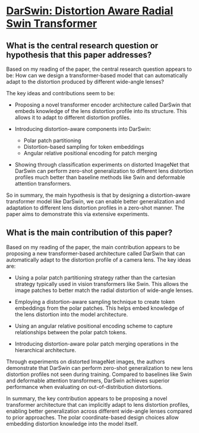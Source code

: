 # [DarSwin: Distortion Aware Radial Swin Transformer](https://arxiv.org/abs/2304.09691)

## What is the central research question or hypothesis that this paper addresses?

 Based on my reading of the paper, the central research question appears to be: How can we design a transformer-based model that can automatically adapt to the distortion produced by different wide-angle lenses?

The key ideas and contributions seem to be:

- Proposing a novel transformer encoder architecture called DarSwin that embeds knowledge of the lens distortion profile into its structure. This allows it to adapt to different distortion profiles.

- Introducing distortion-aware components into DarSwin:
  - Polar patch partitioning 
  - Distortion-based sampling for token embeddings
  - Angular relative positional encoding for patch merging

- Showing through classification experiments on distorted ImageNet that DarSwin can perform zero-shot generalization to different lens distortion profiles much better than baseline methods like Swin and deformable attention transformers.

So in summary, the main hypothesis is that by designing a distortion-aware transformer model like DarSwin, we can enable better generalization and adaptation to different lens distortion profiles in a zero-shot manner. The paper aims to demonstrate this via extensive experiments.


## What is the main contribution of this paper?

 Based on my reading of the paper, the main contribution appears to be proposing a new transformer-based architecture called DarSwin that can automatically adapt to the distortion profile of a camera lens. The key ideas are:

- Using a polar patch partitioning strategy rather than the cartesian strategy typically used in vision transformers like Swin. This allows the image patches to better match the radial distortion of wide-angle lenses.

- Employing a distortion-aware sampling technique to create token embeddings from the polar patches. This helps embed knowledge of the lens distortion into the model architecture.

- Using an angular relative positional encoding scheme to capture relationships between the polar patch tokens. 

- Introducing distortion-aware polar patch merging operations in the hierarchical architecture.

Through experiments on distorted ImageNet images, the authors demonstrate that DarSwin can perform zero-shot generalization to new lens distortion profiles not seen during training. Compared to baselines like Swin and deformable attention transformers, DarSwin achieves superior performance when evaluating on out-of-distribution distortions.

In summary, the key contribution appears to be proposing a novel transformer architecture that can implicitly adapt to lens distortion profiles, enabling better generalization across different wide-angle lenses compared to prior approaches. The polar coordinate-based design choices allow embedding distortion knowledge into the model itself.
